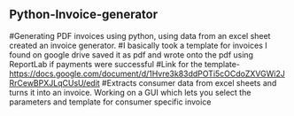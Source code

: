## Python-Invoice-generator
#Generating PDF invoices using python, using data from an excel sheet created an invoice generator.
#I basically took a template for invoices I found on google drive saved it as pdf and wrote onto the pdf using ReportLab if payments were successful
#Link for the template-https://docs.google.com/document/d/1Hvre3k83ddPOTi5cOCdoZXVGWi2JRrCewBPXJLqCUsU/edit
#Extracts consumer data from excel sheets and turns it into an invoice. Working on a GUI which lets you select the parameters and template for consumer specific invoice
